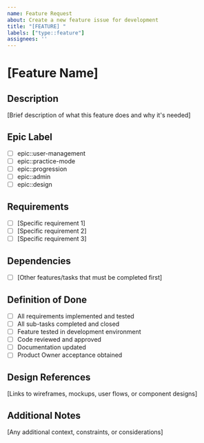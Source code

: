 ```yaml
---
name: Feature Request
about: Create a new feature issue for development
title: "[FEATURE] "
labels: ["type::feature"]
assignees: ''
---
```


# [Feature Name]

## Description
[Brief description of what this feature does and why it's needed]

## Epic Label
- [ ] epic::user-management
- [ ] epic::practice-mode 
- [ ] epic::progression
- [ ] epic::admin
- [ ] epic::design

## Requirements
- [ ] [Specific requirement 1]
- [ ] [Specific requirement 2]
- [ ] [Specific requirement 3]

## Dependencies
- [ ] [Other features/tasks that must be completed first]

## Definition of Done
- [ ] All requirements implemented and tested
- [ ] All sub-tasks completed and closed
- [ ] Feature tested in development environment
- [ ] Code reviewed and approved
- [ ] Documentation updated
- [ ] Product Owner acceptance obtained

## Design References
[Links to wireframes, mockups, user flows, or component designs]

## Additional Notes
[Any additional context, constraints, or considerations]
